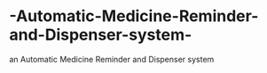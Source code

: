 # -Automatic-Medicine-Reminder-and-Dispenser-system-
an Automatic Medicine Reminder and Dispenser system 
